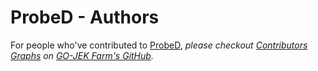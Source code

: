 # ProbeD - Authors

For people who've contributed to [ProbeD](https://github.com/gojekfarm/probed),
_please checkout [Contributors Graphs](https://github.com/gojekfarm/probed/graphs/contributors) 
on [GO-JEK Farm's GitHub](https://github.com/gojekfarm)._

